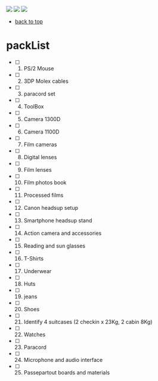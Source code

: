[![](https://img.shields.io/badge/organization-nikoschalikias-blue.svg)](https://github.com/nikoschalikias) 
[![](https://img.shields.io/badge/remote-cork--athens--june2022-green.svg)](https://github.com/nikoschalikias/cork-athens-june2022) 
[![](https://img.shields.io/badge/local-F:\prj\travel\cork--athens--june2022-orange.svg)]() 


* [back to top](./README.md)

# packList

- [ ] 1. PS/2 Mouse
- [ ] 2. 3DP Molex cables
- [ ] 3. paracord set
- [ ] 4. ToolBox
- [ ] 5. Camera 1300D
- [ ] 6. Camera 1100D
- [ ] 7. Film cameras
- [ ] 8. Digital lenses
- [ ] 9. Film lenses
- [ ] 10. Film photos book
- [ ] 11. Processed films
- [ ] 12. Canon headsup setup
- [ ] 13. Smartphone headsup stand
- [ ] 14. Action camera and accessories
- [ ] 15. Reading and sun glasses
- [ ] 16. T-Shirts
- [ ] 17. Underwear
- [ ] 18. Huts
- [ ] 19. jeans
- [ ] 20. Shoes
- [ ] 21. Identify 4 suitcases (2 checkin x 23Kg, 2 cabin 8Kg)
- [ ] 22. Watches
- [ ] 23. Paracord
- [ ] 24. Microphone and audio interface
- [ ] 25. Passepartout boards and materials

 